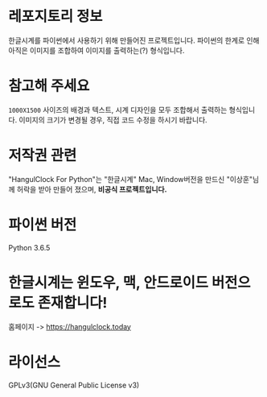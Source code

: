 # 레포지토리 정보
한글시계를 파이썬에서 사용하기 위해 만들어진 프로젝트입니다.
파이썬의 한계로 인해 아직은 이미지를 조합하여 이미지를 출력하는(?) 형식입니다.

# 참고해 주세요
`1000X1500` 사이즈의 배경과 텍스트, 시계 디자인을 모두 조합해서 출력하는 형식입니다.
이미지의 크기가 변경될 경우, 직접 코드 수정을 하시기 바랍니다.

# 저작권 관련
"HangulClock For Python"는 "한글시계" Mac, Window버전을 만드신 "이상훈"님께 허락을 받아 만들어 졌으며, **비공식 프로젝트입니다.**

# 파이썬 버전
Python 3.6.5

# 한글시계는 윈도우, 맥, 안드로이드 버전으로도 존재합니다!
홈페이지 -> https://hangulclock.today 

# 라이선스
GPLv3(GNU General Public License v3)
